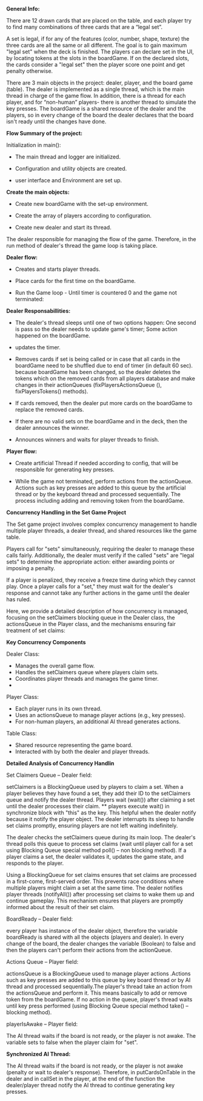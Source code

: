 **General Info:**

There are 12 drawn cards that are placed on the table, and each player try to find many combinations of three cards that are a “legal set”. 

A set is legal, if for any of the features (color, number, shape, texture) the three cards are all the same or all different. The goal is to gain maximum "legal set" when the deck is finished. The players can declare set in the UI, by locating tokens at the slots in the boardGame. If on the declared slots, the cards consider a "legal set" then the player score one point and get penalty otherwise. 


There are 3 main objects in the project: dealer, player, and the board game (table).
The dealer is implemented as a single thread, which is the main thread in charge of the game flow. In addition, there is a thread for each player, and for “non-human” players- there is another thread to simulate the key presses. The boardGame is a shared resource of the dealer and the players, so in every change of the board the dealer declares that the board isn't ready until the changes have done.


**Flow Summary of the project:**

Initialization in main():

- The main thread and logger are initialized.

- Configuration and utility objects are created.

- user interface and Environment are set up.

**Create the main objects:**

- Create new boardGame with the set-up environment.

- Create the array of players according to configuration.

- Create new dealer and start its thread.


The dealer responsible for managing the flow of the game. Therefore, in the run method of dealer's thread the game loop is taking place. 

**Dealer flow:**

- Creates and starts player threads.

- Place cards for the first time on the boardGame.

- Run the Game loop - Until timer is countered 0 and the game not terminated:

**Dealer Responsabillities:**

- The dealer's thread sleeps until one of two options happen: One         second is pass so the dealer needs to update game's timer; Some           action happened on the boardGame.
    
- updates the timer.
    
- Removes cards if set is being called or in case that all cards in         the boardGame need to be shuffled due to end of timer (in default         60 sec). because boardGame has been changed, so the dealer deletes        the tokens which on the removed cards from all players database and       make changes in their actionQueues (fixPlayersActionsQueue (),            fixPlayersTokens() methods).
    
- If cards removed, then the dealer put more cards on the boardGame         to replace the removed cards. 
    
- If there are no valid sets on the boardGame and in the deck, then         the dealer announces the winner.
  
- Announces winners and waits for player threads to finish.

**Player flow:**

- Create artificial Thread if needed according to config, that will be responsible for generating key presses.

- While the game not terminated, perform actions from the actionQueue. Actions such as key presses are added to this queue by the artificial thread or by the keyboard thread and processed sequentially. The process including adding and removing token from the boardGame. 


**Concurrency Handling in the Set Game Project**

The Set game project involves complex concurrency management to handle multiple player threads, a dealer thread, and shared resources like the game table. 

Players call for "sets" simultaneously, requiring the dealer to manage these calls fairly. Additionally, the dealer must verify if the called "sets" are "legal sets" to determine the appropriate action: either awarding points or imposing a penalty. 

If a player is penalized, they receive a freeze time during which they cannot play. Once a player calls for a "set," they must wait for the dealer's response and cannot take any further actions in the game until the dealer has ruled. 

Here, we provide a detailed description of how concurrency is managed, focusing on the setClaimers blocking queue in the Dealer class, the actionsQueue in the Player class, and the mechanisms ensuring fair treatment of set claims:

**Key Concurrency Components**

Dealer Class:

- Manages the overall game flow.
- Handles the setClaimers queue where players claim sets.
- Coordinates player threads and manages the game timer.
- 
Player Class:

- Each player runs in its own thread.
- Uses an actionsQueue to manage player actions (e.g., key presses).
- For non-human players, an additional AI thread generates actions.
  
Table Class:

- Shared resource representing the game board.
- Interacted with by both the dealer and player threads.


**Detailed Analysis of Concurrency Handlin**

Set Claimers Queue – Dealer field:

setClaimers is a BlockingQueue used by players to claim a set. When a player believes they have found a set, they add their ID to the setClaimers queue and notify the dealer thread. Players wait (wait()) after claiming a set until the dealer processes their claim. ** players execute wait() in synchronize block with "this" as the key. This helpful when the dealer notify because it notify the player object. 
The dealer interrupts its sleep to handle set claims promptly, ensuring players are not left waiting indefinitely.

The dealer checks the setClaimers queue during its main loop. The dealer's thread polls this queue to process set claims (wait until player call for a set using Blocking Queue special method poll() – non blocking method). If a player claims a set, the dealer validates it, updates the game state, and responds to the player.

Using a BlockingQueue for set claims ensures that set claims are processed in a first-come, first-served order. This prevents race conditions where multiple players might claim a set at the same time.
The dealer notifies player threads (notifyAll()) after processing set claims to wake them up and continue gameplay. This mechanism ensures that players are promptly informed about the result of their set claim.

BoardReady – Dealer field:

every player has instance of the dealer object, therefore the variable boardReady is shared with all the objects (players and dealer). In every change of the board, the dealer changes the variable (Boolean) to false and then the players can't perform their actions from the actionQueue.

Actions Queue – Player field:

actionsQueue is a BlockingQueue used to manage player actions .Actions such as key presses are added to this queue by key board thread or by AI thread and processed sequentially.The player's thread take an action from the actionsQueue and perform it. This means basically to add or remove token from the boardGame. If no action in the queue, player's thread waits until key press performed (using Blocking Queue special method take() – blocking method).

playerIsAwake – Player field:

The AI thread waits if the board is not ready, or the player is not awake. The variable sets to false when the player claim for "set".

**Synchronized AI Thread:**

The AI thread waits if the board is not ready, or the player is not awake (penalty or wait to dealer's response). Therefore, in putCardsOnTable in the dealer and in callSet in the player, at the end of the function the dealer/player thread notify the AI thread to continue generating key presses. 
